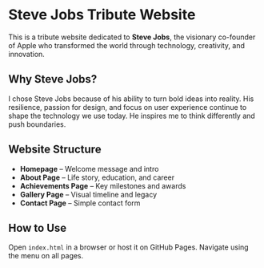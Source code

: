 # Steve Jobs Tribute Website

This is a tribute website dedicated to **Steve Jobs**, the visionary co-founder of Apple who transformed the world through technology, creativity, and innovation.

## Why Steve Jobs?

I chose Steve Jobs because of his ability to turn bold ideas into reality. His resilience, passion for design, and focus on user experience continue to shape the technology we use today. He inspires me to think differently and push boundaries.

## Website Structure

- **Homepage** – Welcome message and intro
- **About Page** – Life story, education, and career
- **Achievements Page** – Key milestones and awards
- **Gallery Page** – Visual timeline and legacy
- **Contact Page** – Simple contact form

## How to Use
Open `index.html` in a browser or host it on GitHub Pages. Navigate using the menu on all pages.
